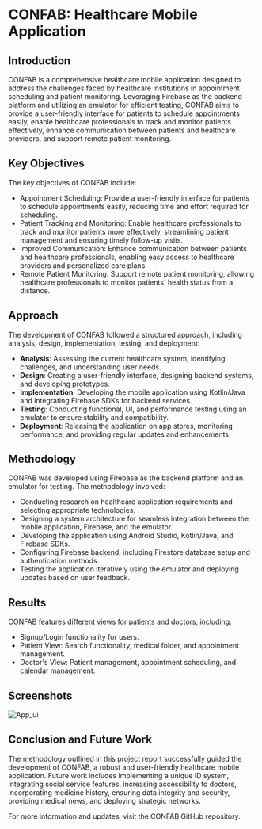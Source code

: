 # CONFAB: Healthcare Mobile Application

## Introduction
CONFAB is a comprehensive healthcare mobile application designed to address the challenges faced by healthcare institutions in appointment scheduling and patient monitoring. Leveraging Firebase as the backend platform and utilizing an emulator for efficient testing, CONFAB aims to provide a user-friendly interface for patients to schedule appointments easily, enable healthcare professionals to track and monitor patients effectively, enhance communication between patients and healthcare providers, and support remote patient monitoring.

## Key Objectives
The key objectives of CONFAB include:
- Appointment Scheduling: Provide a user-friendly interface for patients to schedule appointments easily, reducing time and effort required for scheduling.
- Patient Tracking and Monitoring: Enable healthcare professionals to track and monitor patients more effectively, streamlining patient management and ensuring timely follow-up visits.
- Improved Communication: Enhance communication between patients and healthcare professionals, enabling easy access to healthcare providers and personalized care plans.
- Remote Patient Monitoring: Support remote patient monitoring, allowing healthcare professionals to monitor patients' health status from a distance.

## Approach
The development of CONFAB followed a structured approach, including analysis, design, implementation, testing, and deployment:
- **Analysis**: Assessing the current healthcare system, identifying challenges, and understanding user needs.
- **Design**: Creating a user-friendly interface, designing backend systems, and developing prototypes.
- **Implementation**: Developing the mobile application using Kotlin/Java and integrating Firebase SDKs for backend services.
- **Testing**: Conducting functional, UI, and performance testing using an emulator to ensure stability and compatibility.
- **Deployment**: Releasing the application on app stores, monitoring performance, and providing regular updates and enhancements.

## Methodology
CONFAB was developed using Firebase as the backend platform and an emulator for testing. The methodology involved:
- Conducting research on healthcare application requirements and selecting appropriate technologies.
- Designing a system architecture for seamless integration between the mobile application, Firebase, and the emulator.
- Developing the application using Android Studio, Kotlin/Java, and Firebase SDKs.
- Configuring Firebase backend, including Firestore database setup and authentication methods.
- Testing the application iteratively using the emulator and deploying updates based on user feedback.

## Results
CONFAB features different views for patients and doctors, including:
- Signup/Login functionality for users.
- Patient View: Search functionality, medical folder, and appointment management.
- Doctor's View: Patient management, appointment scheduling, and calendar management.

## Screenshots
![App_ui](https://github.com/anoopreddy3001/Healthcare-Mobile-Application-CONFAB-/assets/132026714/f241e2ac-de09-43f5-8d76-11e41cec5314)


## Conclusion and Future Work
The methodology outlined in this project report successfully guided the development of CONFAB, a robust and user-friendly healthcare mobile application. Future work includes implementing a unique ID system, integrating social service features, increasing accessibility to doctors, incorporating medicine history, ensuring data integrity and security, providing medical news, and deploying strategic networks.

For more information and updates, visit the CONFAB GitHub repository.
